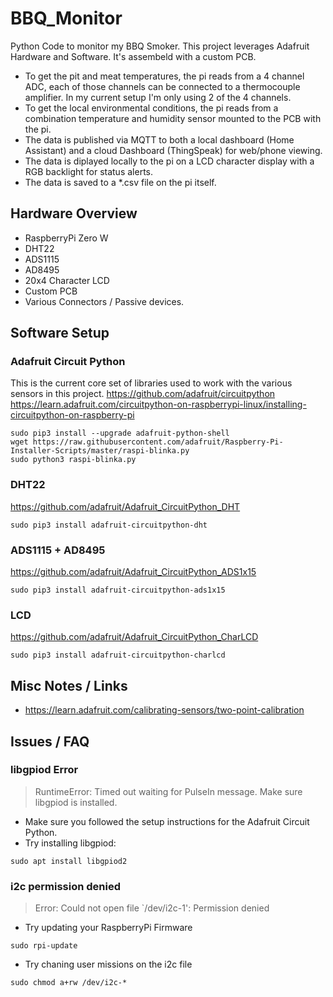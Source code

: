 # BBQ_Monitor
Python Code to monitor my BBQ Smoker. This project leverages Adafruit Hardware and Software. It's assembeld with a custom PCB.

- To get the pit and meat temperatures, the pi reads from a 4 channel ADC, each of those channels can be connected to a thermocouple amplifier. In my current setup I'm only using 2 of the 4 channels.
- To get the local environmental conditions, the pi reads from a combination temperature and humidity sensor mounted to the PCB with the pi.
- The data is published via MQTT to both a local dashboard (Home Assistant) and a cloud Dashboard (ThingSpeak) for web/phone viewing.
- The data is diplayed locally to the pi on a LCD character display with a RGB backlight for status alerts.
- The data is saved to a *.csv file on the pi itself.

## Hardware Overview
- RaspberryPi Zero W
- DHT22
- ADS1115
- AD8495
- 20x4 Character LCD
- Custom PCB
- Various Connectors / Passive devices.

## Software Setup

### Adafruit Circuit Python
This is the current core set of libraries used to work with the various sensors in this project.
https://github.com/adafruit/circuitpython
https://learn.adafruit.com/circuitpython-on-raspberrypi-linux/installing-circuitpython-on-raspberry-pi
```
sudo pip3 install --upgrade adafruit-python-shell
wget https://raw.githubusercontent.com/adafruit/Raspberry-Pi-Installer-Scripts/master/raspi-blinka.py
sudo python3 raspi-blinka.py
```
### DHT22
https://github.com/adafruit/Adafruit_CircuitPython_DHT
```
sudo pip3 install adafruit-circuitpython-dht
```
### ADS1115 + AD8495
https://github.com/adafruit/Adafruit_CircuitPython_ADS1x15
```
sudo pip3 install adafruit-circuitpython-ads1x15
```
### LCD
https://github.com/adafruit/Adafruit_CircuitPython_CharLCD
```
sudo pip3 install adafruit-circuitpython-charlcd
```
## Misc Notes / Links
- https://learn.adafruit.com/calibrating-sensors/two-point-calibration

## Issues / FAQ
### libgpiod Error
> RuntimeError: Timed out waiting for PulseIn message. Make sure libgpiod is installed.

- Make sure you followed the setup instructions for the Adafruit Circuit Python.
- Try installing libgpiod:
```
sudo apt install libgpiod2
```
### i2c permission denied
> Error: Could not open file `/dev/i2c-1': Permission denied
- Try updating your RaspberryPi Firmware
```
sudo rpi-update
```
- Try chaning user missions on the i2c file
```
sudo chmod a+rw /dev/i2c-*
```
